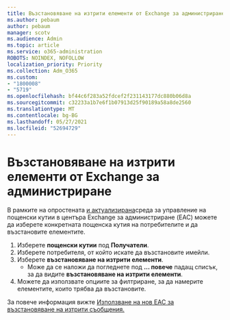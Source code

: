 ```yaml
---
title: Възстановяване на изтрити елементи от Exchange за администриране
ms.author: pebaum
author: pebaum
manager: scotv
ms.audience: Admin
ms.topic: article
ms.service: o365-administration
ROBOTS: NOINDEX, NOFOLLOW
localization_priority: Priority
ms.collection: Adm_O365
ms.custom:
- "1800008"
- "5719"
ms.openlocfilehash: bf44c6f283a52fdcef2f231143177dc880b06d8a
ms.sourcegitcommit: c32233a1b7e6f1b07913d25f90189a58a8de2560
ms.translationtype: MT
ms.contentlocale: bg-BG
ms.lasthandoff: 05/27/2021
ms.locfileid: "52694729"
---
```

# <a name="recover-deleted-items-from-exchange-admin-center"></a>Възстановяване на изтрити елементи от Exchange за администриране

В рамките на опростената [и актуализирана](https://admin.exchange.microsoft.com/#/mailboxes)среда за управление на пощенски кутии в центъра Exchange за администриране (EAC) можете да изберете конкретната пощенска кутия на потребителите и да възстановите елементите.

1. Изберете **пощенски кутии** под **Получатели**.
2. Изберете потребителя, от който искате да възстановите имейли.
3. Изберете **възстановяване на изтрити елементи**.
    - Може да се наложи да погледнете под **... повече** падащ списък, за да видите **възстановяване на изтрити елементи**.
4. Можете да използвате опциите за филтриране, за да намерите елементите, които трябва да възстановите.

За повече информация вижте [Използване на нов EAC за възстановяване на изтрити съобщения.](/exchange/recipients-in-exchange-online/manage-user-mailboxes/recover-deleted-messages#use-new-eac-for-recovering-deleted-messages)
